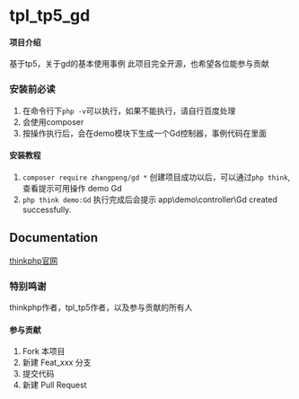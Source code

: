 # tpl_tp5_gd

#### 项目介绍

基于tp5，关于gd的基本使用事例
此项目完全开源，也希望各位能参与贡献

### 安装前必读

1. 在命令行下`php -v`可以执行，如果不能执行，请自行百度处理
2. 会使用composer
3. 按操作执行后，会在demo模块下生成一个Gd控制器，事例代码在里面

#### 安装教程

1. `composer require zhangpeng/gd *`
    创建项目成功以后，可以通过`php think`,查看提示可用操作 demo Gd
2. `php think demo:Gd`
    执行完成后会提示  app\demo\controller\Gd created successfully.

## Documentation

[thinkphp官网](http://www.thinkphp.cn/) 


### 特别鸣谢
thinkphp作者，tpl_tp5作者，以及参与贡献的所有人

#### 参与贡献

1. Fork 本项目
2. 新建 Feat_xxx 分支
3. 提交代码
4. 新建 Pull Request

